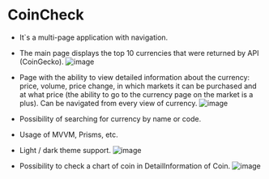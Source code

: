 # CoinCheck
+ It`s a multi-page application with navigation.
+ The main page displays the top 10 currencies that were returned by API (CoinGecko).
![image](https://github.com/stilllone/CoinCheck/assets/81475109/5b72897f-7017-427b-92ae-d10de50e4099)

+ Page with the ability to view detailed information about the currency: price, volume, price change, in which markets it can be purchased and at what price (the ability to go to the currency page on the market is a plus). Can be navigated from every view of currency.
![image](https://github.com/stilllone/CoinCheck/assets/81475109/95e247d0-ac36-4086-8b2d-0a21c3c0c467)

+ Possibility of searching for currency by name or code.
+ Usage of MVVM, Prisms, etc.
+ Light / dark theme support.
![image](https://github.com/stilllone/CoinCheck/assets/81475109/394f055b-3335-4da3-9ede-44ac04fa4f85)

+ Possibility to check a chart of coin in DetailInformation of Coin.
![image](https://github.com/stilllone/CoinCheck/assets/81475109/78dff5ef-573b-4b36-9125-c9b0e45ccd9d)


